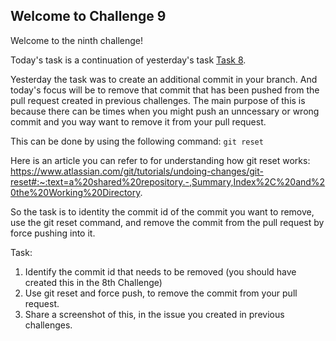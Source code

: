 ## Welcome to Challenge 9

Welcome to the ninth challenge! 

Today's task is a continuation of yesterday's task [Task 8](https://github.com/scaleracademy/scaler-september-open-source-challenge/blob/main/Challenges/challenge_8.md?plain=1).

Yesterday the task was to create an additional commit in your branch. And today's focus will be to remove that commit that has been pushed from the pull request created in previous challenges. The main purpose of this is because there can be times when you might push an unncessary or wrong commit and you way want to remove it from your pull request. 

This can be done by using the following command: ``git reset``

Here is an article you can refer to for understanding how git reset works: https://www.atlassian.com/git/tutorials/undoing-changes/git-reset#:~:text=a%20shared%20repository.-,Summary,Index%2C%20and%20the%20Working%20Directory.

So the task is to identity the commit id of the commit you want to remove, use the git reset command, and remove the commit from the pull request by force pushing into it. 


Task: 
1. Identify the commit id that needs to be removed (you should have created this in the 8th Challenge)
2. Use git reset and force push, to remove the commit from your pull request. 
3. Share a screenshot of this, in the issue you created in previous challenges. 
